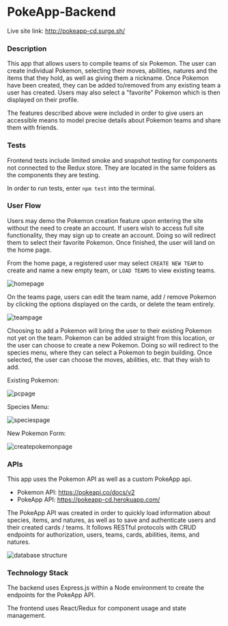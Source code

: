 # PokeApp-Backend

Live site link: http://pokeapp-cd.surge.sh/

### Description

This app that allows users to compile teams of six Pokemon. The user can create individual Pokemon, selecting their moves, abilities, natures and the items that they hold, as well as giving them a nickname. Once Pokemon have been created, they can be added to/removed from any existing team a user has created. Users may also select a "favorite" Pokemon which is then displayed on their profile. 

The features described above were included in order to give users an accessible means to model precise details about Pokemon teams and share them with friends.

### Tests

Frontend tests include limited smoke and snapshot testing for components not connected to the Redux store. They are located in the same folders as the components they are testing.

In order to run tests, enter `npm test` into the terminal. 

### User Flow

Users may demo the Pokemon creation feature upon entering the site without the need to create an account. If users wish to access full site functionality, they may sign up to create an account. Doing so will redirect them to select their favorite Pokemon. Once finished, the user will land on the home page.

From the home page, a registered user may select `CREATE NEW TEAM` to create and name a new empty team, or `LOAD TEAMS` to view existing teams. 

![homepage](./homepage.png)

On the teams page, users can edit the team name,  add / remove Pokemon by clicking the options displayed on the cards, or delete the team entirely. 

![teampage](./teampage.png)

Choosing to add a Pokemon will bring the user to their existing Pokemon not yet on the team. Pokemon can be added straight from this location, or the user can choose to create a new Pokemon. Doing so will redirect to the species menu, where they can select a Pokemon to begin building. Once selected, the user can choose the moves, abilities, etc. that they wish to add. 

Existing Pokemon:

![pcpage](./pcpage.png)

Species Menu:

![speciespage](./speciespage.png)

New Pokemon Form:

![createpokemonpage](./createpokemonpage.png)

### APIs

This app uses the Pokemon API as well as a custom PokeApp api.

- Pokemon API: https://pokeapi.co/docs/v2
- PokeApp API: https://pokeapp-cd.herokuapp.com/

The PokeApp API was created in order to quickly load information about species, items, and natures, as well as to save and authenticate users and their created cards / teams. It follows RESTful protocols with CRUD endpoints for authorization, users, teams, cards, abilities, items, and natures.

![database structure](QuickDBD-PokéApp_DB_Structure.png)

### Technology Stack

The backend uses Express.js within a Node environment to create the endpoints for the PokeApp API. 

The frontend uses React/Redux for component usage and state management. 